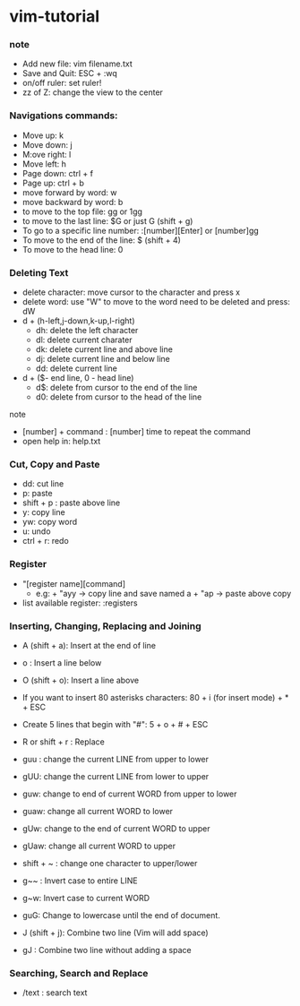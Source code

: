 # vim-tutorial
### note
- Add new file: vim filename.txt
- Save and Quit: ESC + :wq
- on/off ruler: set ruler!
- zz of Z: change the view to the center
### Navigations commands:
- Move up: k
- Move down: j
- M:ove right: l
- Move left: h
- Page down: ctrl + f
- Page up: ctrl + b
- move forward by word: w
- move backward by word: b
- to move to the top file: gg or 1gg
- to move to the last line: $G or just G (shift + g)
- To go to a specific line number: :[number][Enter] or [number]gg
- To move to the end of the line: $ (shift + 4)
- To move to the head line: 0
### Deleting Text
- delete character: move cursor to the character and press x
- delete word: use "W" to move to the word need to be deleted and press: dW
- d + (h-left,j-down,k-up,l-right)
  + dh: delete the left character
  + dl: delete current charater
  + dk: delete current line and above line
  + dj: delete current line and below line
  + dd: delete current line
- d + ($- end line, 0 - head line)
  + d$: delete from cursor to the end of the line
  + d0: delete from cursor to the head of the line

note
- [number] + command : [number] time to repeat the command
- open help in: help.txt

### Cut, Copy and Paste
- dd: cut line
- p: paste
- shift + p : paste above line
- y: copy line
- yw: copy word
- u: undo
- ctrl + r: redo
### Register
- "[register name][command]
   - e.g: + "ayy -> copy line and save named a
          + "ap -> paste above copy 
- list available register: :registers

### Inserting, Changing, Replacing and Joining
- A (shift + a): Insert at the end of line
- o : Insert a line below
- O (shift + o): Insert a line above
- If you want to insert 80 asterisks characters: 80 + i (for insert mode) + * + ESC
- Create 5 lines that begin with "#": 5 + o + # + ESC
- R or shift + r : Replace
- guu : change the current LINE from upper to lower
- gUU: change the current LINE from lower to upper
- guw: change to end of current WORD from upper to lower
- guaw: change all current WORD to lower
- gUw: change to the end of current WORD to upper
- gUaw: change all current WORD to upper

- shift + ~ : change one character to upper/lower
- g~~ : Invert case to entire LINE
- g~w: Invert case to current WORD
- guG: Change to lowercase until the end of document.

- J (shift + j): Combine two line (Vim will add space)
- gJ : Combine two line without adding a space

### Searching, Search and Replace
- /text : search text
 
